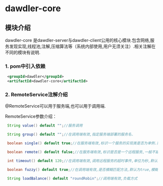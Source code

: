# dawdler-core

## 模块介绍

dawdler-core 是dawdler-server与dawdler-client公用的核心模块.包含网络,服务发现实现,线程池,注解,压缩算法等（系统内部使用,用户无须关注）.相关注解在不同的模块有说明.

### 1. pom中引入依赖

```xml
 <groupId>dawdler</groupId>
 <artifactId>dawdler-core</artifactId>
```

### 2. RemoteService注解介绍

@RemoteService可以用于服务端,也可以用于调用端.

RemoteService参数介绍：

```java
 String value() default "";//服务调用

 String group() default "";//在调用端有效,指定服务端部署的服务名.

 boolean single() default true;//在服务端有效,标识一个服务的实现类是否为单例.默认为单例.

 boolean remote() default false;//在服务端有效,标识是否是一个远程服务,一般不建议在服务端再次调用另一个服务,默认为否,调用本服务中的服务（适用事务传播）.

 int timeout() default 120;//在调用端有效,调用远程服务的超时事件,单位为秒,默认120秒.

 boolean fuzzy() default true;//在调用端有效,是否模糊匹配方法,默认为true,模糊匹配根据方法名与参数个数进行匹配,非模糊匹配会根据方法名与参数类型进行精确匹配.模糊匹配效率高,如果一个服务实现类中存在相同方法相同参数个数时需要设置此参数为true.

 String loadBalance() default "roundRobin";//调用端有效,负载方式

```
